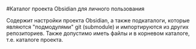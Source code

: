 #Каталог проекта Obsidian для личного пользования

Содержит настройки проекта Obsidian, а также подкаталоги, которые являются "подмодулями" git (submodule) и импортируются из других репозиториев. Также допустимо иметь файлы и в корневом каталоге, т.е. каталоге проекта.